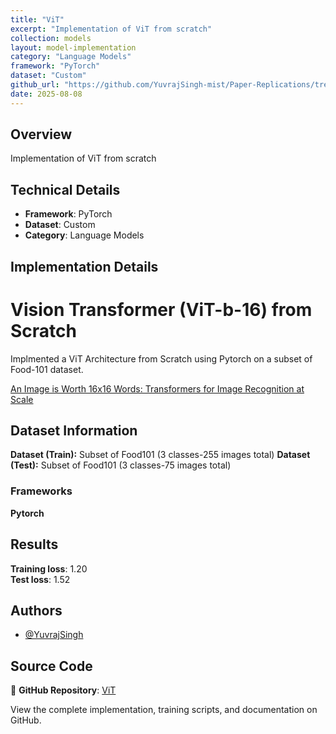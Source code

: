 ```yaml
---
title: "ViT"
excerpt: "Implementation of ViT from scratch"
collection: models
layout: model-implementation
category: "Language Models"
framework: "PyTorch"
dataset: "Custom"
github_url: "https://github.com/YuvrajSingh-mist/Paper-Replications/tree/master/ViT"
date: 2025-08-08
---
```


## Overview
Implementation of ViT from scratch

## Technical Details
- **Framework**: PyTorch
- **Dataset**: Custom
- **Category**: Language Models

## Implementation Details

# Vision Transformer (ViT-b-16) from Scratch

Implmented a ViT Architecture from Scratch using Pytorch on a subset of Food-101 dataset.

[An Image is Worth 16x16 Words: Transformers for Image Recognition at Scale](https://arxiv.org/abs/1511.06434)


## Dataset Information

**Dataset (Train):** Subset of Food101 (3 classes-255 images total)
**Dataset (Test):** Subset of Food101 (3 classes-75 images total)


### Frameworks

**Pytorch**


## Results

**Training loss**: 1.20 \
**Test loss**: 1.52
## Authors

- [@YuvrajSingh](https://www.github.com/YuvrajSingh-mist)

## Source Code
📁 **GitHub Repository**: [ViT](https://github.com/YuvrajSingh-mist/Paper-Replications/tree/master/ViT)

View the complete implementation, training scripts, and documentation on GitHub.
